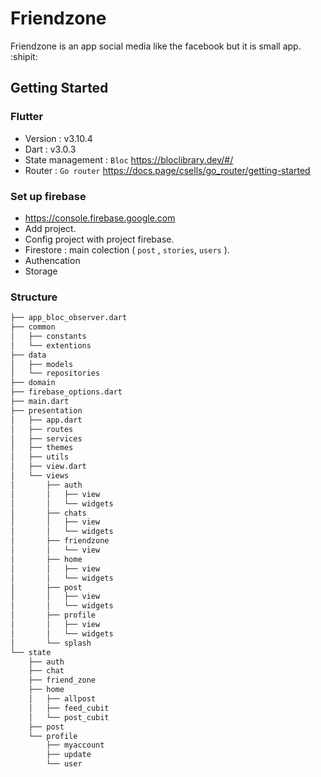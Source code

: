 # Friendzone

Friendzone is an app social media like the facebook but it is small app. :shipit:

## Getting Started

### Flutter
- Version : v3.10.4
- Dart : v3.0.3
- State management :
  `Bloc` https://bloclibrary.dev/#/
- Router :
  `Go router` https://docs.page/csells/go_router/getting-started
### Set up firebase
- https://console.firebase.google.com
- Add project.
- Config project with project firebase.
- Firestore :
  main colection ( `post` , `stories`, `users` ).
- Authencation
- Storage
### Structure
```bash
├── app_bloc_observer.dart
├── common
│   ├── constants
│   └── extentions
├── data
│   ├── models
│   └── repositories
├── domain
├── firebase_options.dart
├── main.dart
├── presentation
│   ├── app.dart
│   ├── routes
│   ├── services
│   ├── themes
│   ├── utils
│   ├── view.dart
│   └── views
│       ├── auth
│       │   ├── view
│       │   └── widgets
│       ├── chats
│       │   ├── view
│       │   └── widgets
│       ├── friendzone
│       │   └── view
│       ├── home
│       │   ├── view
│       │   └── widgets
│       ├── post
│       │   ├── view
│       │   └── widgets
│       ├── profile
│       │   ├── view
│       │   └── widgets
│       └── splash
└── state
    ├── auth
    ├── chat
    ├── friend_zone
    ├── home
    │   ├── allpost
    │   ├── feed_cubit
    │   └── post_cubit
    ├── post
    └── profile
        ├── myaccount
        ├── update
        └── user
